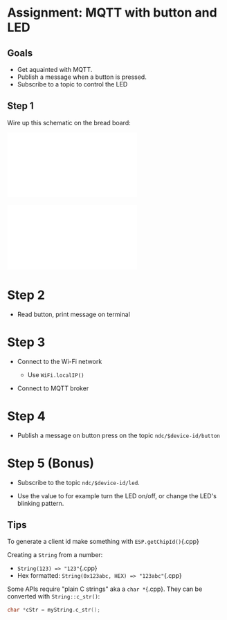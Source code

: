 # Assignment: MQTT with button and LED

## Goals

* Get aquainted with MQTT.
* Publish a message when a button is pressed.
* Subscribe to a topic to control the LED

## Step 1

Wire up this schematic on the bread board:

![](schematic/mqtt-with-button_schem.pdf)

![](schematic/mqtt-with-button_bb.pdf)

# Step 2

* Read button, print message on terminal

# Step 3

* Connect to the Wi-Fi network
    * Use `WiFi.localIP()`

* Connect to MQTT broker

# Step 4

* Publish a message on button press on the topic
  `ndc/$device-id/button`

# Step 5 (Bonus)

* Subscribe to the topic `ndc/$device-id/led`.
 
* Use the value to for example turn the LED on/off, or change the
  LED's blinking pattern.

## Tips

To generate a client id make something with `ESP.getChipId()`{.cpp}

Creating a `String` from a number:

* `String(123) => "123"`{.cpp}
* Hex formatted: `String(0x123abc, HEX) => "123abc"`{.cpp}

Some APIs require "plain C strings" aka a `char *`{.cpp}. They can be
converted with `String::c_str()`:

~~~.c++
char *cStr = myString.c_str();
~~~
